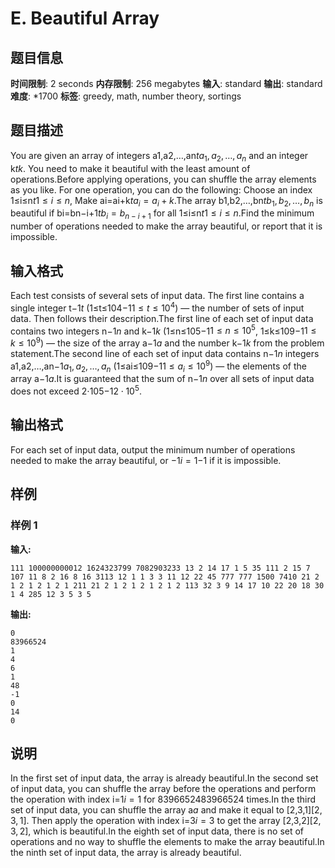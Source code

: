 # E. Beautiful Array

## 题目信息

**时间限制**: 2 seconds
**内存限制**: 256 megabytes
**输入**: standard
**输出**: standard
**难度**: *1700
**标签**: greedy, math, number theory, sortings

## 题目描述

You are given an array of integers a1,a2,…,an$t$$a_1, a_2, \ldots, a_n$ and an integer k$t$$k$. You need to make it beautiful with the least amount of operations.Before applying operations, you can shuffle the array elements as you like. For one operation, you can do the following: Choose an index 1≤i≤n$t$$1 \leq i \leq n$, Make ai=ai+k$t$$a_i = a_i + k$.The array b1,b2,…,bn$t$$b_1, b_2, \ldots, b_n$ is beautiful if bi=bn−i+1$t$$b_i = b_{n - i + 1}$ for all 1≤i≤n$t$$1 \leq i \leq n$.Find the minimum number of operations needed to make the array beautiful, or report that it is impossible.

## 输入格式

Each test consists of several sets of input data. The first line contains a single integer t$-1$$t$ (1≤t≤104$-1$$1 \leq t \leq 10^4$) — the number of sets of input data. Then follows their description.The first line of each set of input data contains two integers n$-1$$n$ and k$-1$$k$ (1≤n≤105$-1$$1 \leq n \leq 10^5$, 1≤k≤109$-1$$1 \leq k \leq 10^9$) — the size of the array a$-1$$a$ and the number k$-1$$k$ from the problem statement.The second line of each set of input data contains n$-1$$n$ integers a1,a2,…,an$-1$$a_1, a_2, \ldots, a_n$ (1≤ai≤109$-1$$1 \leq a_i \leq 10^9$) — the elements of the array a$-1$$a$.It is guaranteed that the sum of n$-1$$n$ over all sets of input data does not exceed 2⋅105$-1$$2 \cdot 10^5$.

## 输出格式

For each set of input data, output the minimum number of operations needed to make the array beautiful, or −1$i = 1$$-1$ if it is impossible.

## 样例

### 样例 1

**输入:**
```
111 100000000012 1624323799 7082903233 13 2 14 17 1 5 35 111 2 15 7 107 11 8 2 16 8 16 3113 12 1 1 3 3 11 12 22 45 777 777 1500 7410 21 2 1 2 1 2 1 2 1 211 21 2 1 2 1 2 1 2 1 2 113 32 3 9 14 17 10 22 20 18 30 1 4 285 12 3 5 3 5
```

**输出:**
```
0
83966524
1
4
6
1
48
-1
0
14
0
```

## 说明

In the first set of input data, the array is already beautiful.In the second set of input data, you can shuffle the array before the operations and perform the operation with index i=1$i = 1$ for 83966524$83966524$ times.In the third set of input data, you can shuffle the array a$a$ and make it equal to [2,3,1]$[2, 3, 1]$. Then apply the operation with index i=3$i = 3$ to get the array [2,3,2]$[2, 3, 2]$, which is beautiful.In the eighth set of input data, there is no set of operations and no way to shuffle the elements to make the array beautiful.In the ninth set of input data, the array is already beautiful.
